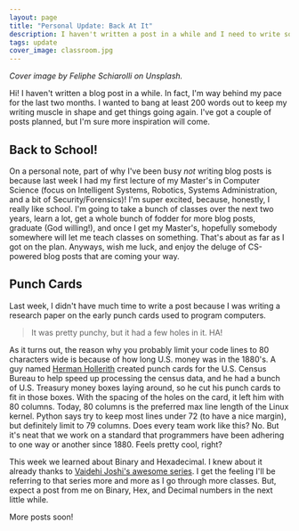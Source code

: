 ```yaml
---
layout: page
title: "Personal Update: Back At It"
description: I haven't written a post in a while and I need to write something to give myself a kick start.
tags: update
cover_image: classroom.jpg
---
```


*Cover image by Feliphe Schiarolli on Unsplash.*

Hi!  I haven't written a blog post in a while.  In fact, I'm way behind my pace for the last two months.  I wanted to bang at least 200 words out to keep my writing muscle in shape and get things going again.  I've got a couple of posts planned, but I'm sure more inspiration will come.

## Back to School!

On a personal note, part of why I've been busy *not* writing blog posts is because last week I had my first lecture of my Master's in Computer Science (focus on Intelligent Systems, Robotics, Systems Administration, and a bit of Security/Forensics)!  I'm super excited, because, honestly, I really like school.  I'm going to take a bunch of classes over the next two years, learn a lot, get a whole bunch of fodder for more blog posts, graduate (God willing!), and once I get my Master's, hopefully somebody somewhere will let me teach classes on something.  That's about as far as I got on the plan.  Anyways, wish me luck, and enjoy the deluge of CS-powered blog posts that are coming your way.

## Punch Cards

Last week, I didn't have much time to write a post because I was writing a research paper on the early punch cards used to program computers.

 > It was pretty punchy, but it had a few holes in it. HA!

As it turns out, the reason why you probably limit your code lines to 80 characters wide is because of how long U.S. money was in the 1880's.  A guy named [Herman Hollerith](https://en.wikipedia.org/wiki/Herman_Hollerith) created punch cards for the U.S. Census Bureau to help speed up processing the census data, and he had a bunch of U.S. Treasury money boxes laying around, so he cut his punch cards to fit in those boxes.  With the spacing of the holes on the card, it left him with 80 columns.  Today, 80 columns is the preferred max line length of the Linux kernel.  Python says try to keep most lines under 72 (to have a nice margin), but definitely limit to 79 columns.  Does every team work like this?  No.  But it's neat that we work on a standard that programmers have been adhering to one way or another since 1880.  Feels pretty cool, right?

This week we learned about Binary and Hexadecimal.  I knew about it already thanks to [Vaidehi Joshi's awesome series](https://dev.to/vaidehijoshi/hexes-and-other-magical-numbers).  I get the feeling I'll be referring to that series more and more as I go through more classes.  But, expect a post from me on Binary, Hex, and Decimal numbers in the next little while.

More posts soon!